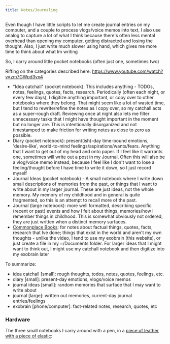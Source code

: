 ```yaml
---
title: Notes/Journaling
---
```


Even though I have little scripts to let me create journal entries on my computer, and a couple to process vlogs/voice memos into text, I also use analog to capture a lot of what I think because there's often less mental overhead than opening my computer, getting distracted and losing the thought. Also, I just write much slower using hand, which gives me more time to think about what Im writing

So, I carry around little pocket notebooks (often just one, sometimes two)

Riffing on the categories described here: <https://www.youtube.com/watch?v=zm7GWpd3yx4>

- "Idea catchall" (pocket notebook). This includes anything - TODOs, notes, feelings, quotes, facts, research. Periodically (often each night, or every few days), I digitize anything important, or copy over to other notebooks where they belong. That might seem like a lot of wasted time, but I tend to rewrite/refine the notes as I copy over, so my catchall acts as a super-rough draft. Reviewing once at night also lets me filter unnecessary tasks that I might have thought important in the moment but no longer are. This is intentionally disorganized and not timestamped to make friction for writing notes as close to zero as possible.
- Diary (pocket notebook): present(ish)-day time-bound emotions, 'desire-like', world-to-mind feelings/aspirations/wants/fears. Anything that I want to get out of my head and onto paper. If I feel like it warrants one, sometimes will write out a post in my Journal. Often this will also be a vlog/voice memo instead, because I feel like I don't want to lose a feeling/thought before I have time to write it down, so I just record myself
- Journal Ideas (pocket notebook) - A small notebook where I write down small descriptions of memories from the past, or things that I want to write about in my larger journal. These are just ideas, not the whole memory. My memory of my childhood and in general is quite fragmented, so this is an attempt to recall more of the past.
- Journal (large notebook): more well formatted, describing specific (recent or past) events and how I felt about things, memories/how I remember things in childhood. This is somewhat obviously not ordered, they are just written when a distinct memory surfaces.
- [Commonplace Books](https://en.wikipedia.org/wiki/Commonplace_book): for notes about factual things, quotes, facts, research that Ive done; things that exist in the world and aren't my own thoughts - unlike the video, I tend to use my exobrain (this website), or just create a file in my ~/Documents folder. For larger ideas that I might want to think out, I might use my catchall notebook and then digitize into my exobrain later

To summarize:

- idea catchall [small]: rough thoughts, todos, notes, quotes, feelings, etc.
- diary [small]: present-day emotions, vlogs/voice memos
- journal ideas [small]: random memories that surface that I may want to write about
- journal [large]: written out memories, current-day journal entries/feelings
- exobrain [phone/computer]: fact-related notes, research, quotes, etc

### Hardware

The three small notebooks I carry around with a pen, in a [piece of leather with a piece of elastic](https://www.newestornotebook.com/product/b075zvkxw5/):

[](./img.jpg)
